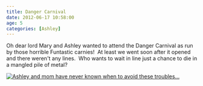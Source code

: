 ```yaml
---
title: Danger Carnival
date: 2012-06-17 10:58:00
age: 5
categories: [Ashley]
---
```

Oh dear lord Mary and Ashley wanted to attend the Danger Carnival as run by those horrible Funtastic carnies!  At least we went soon after it opened and there weren't any lines.  Who wants to wait in line just a chance to die in a mangled pile of metal?

[<img src="https://lh3.googleusercontent.com/TII8HiVZtSCIaruoUPo2B2YJ2anJfcLouLemWXqQ86fAuDd1ev9iirHM0rQ6HxWbZLB_MfYH-95XoaAf468qnNJeGgeu7ydDnLFK-lXsAa6zGqoGLnRgrDGP-Wv9HvDE8Oqw-4dI30aZUe4xmUY9wj1Ze_hm6FZhQjhJs5kif8hyvRm55k9WwIbZDaan5co-X4CH7efBn86HCc7T_P0HSECFemHJBDR0ghvVjgCQC68MbQza4sfibTG2x9AaCFd4iQyjetk0i7eU8xodgMiltOY0_NQQffSRDXRvHZrvHuFIcX6DfGkAsQGiMMsQ9Tgrg1F_YvsGMAHPGyc0EAoANP0sYBdn9W5oaWAdKTGLselyOJg7d6G9G_c7A1GuVQ2n6i-f8FK6bIrCUdH_FoVDjdVbd1rjyZFCH2R-_Pgq6MEnxYH5LqnFA4PhonW1RzC5b5ztD-CI9b_sWxO0_j8XNn1eigtR45f4Hx5cbblZFNr6QFa1z5q1qdg4PfUMvdVoXTlzM2S6kmlDgWCiRz3DzYG6VGnco5XxT8p8qnDuLRqDwcGNCp0up2Of-qQh7IlIWq7sIIbavvwGD6hr9qwxycRAmiQtAZHWBGO09MEN5y7R2cFo_GFnuXlIlpeDwN36LdUrtWk4pK2qH9-ri-ceRbByrDu2OjcpD0_67QVMauajmo0JZQ=w325-h244-no" alt="Ashley and mom have never known when to avoid these troubles..." class="wyseguys-album"/>](https://photos.google.com/album/AF1QipNcrtXxV5tRBa7e9Zg-tgi18XiOrMw-2vPo8uDk?key=CJahgbrvzKTSVw)
